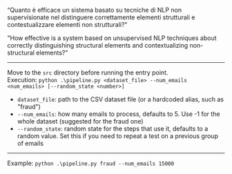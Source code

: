 “Quanto è efficace un sistema basato su tecniche di NLP non supervisionate nel distinguere correttamente elementi strutturali e contestualizzare elementi non strutturali?”

"How effective is a system based on unsupervised NLP techniques about correctly distinguishing structural elements and contextualizing non-structural elements?"

---

Move to the `src` directory before running the entry point.  
Execution: `python .\pipeline.py <dataset_file> --num_emails <num_emails> [--random_state <number>]`
- `dataset_file`: path to the CSV dataset file (or a hardcoded alias, such as "fraud")
- `--num_emails`: how many emails to process, defaults to 5. Use -1 for the whole dataset (suggested for the fraud one)
- `--random_state`: random state for the steps that use it, defaults to a random value. Set this if you need to repeat a test on a previous group of emails

---

Example: `python .\pipeline.py fraud --num_emails 15000`
